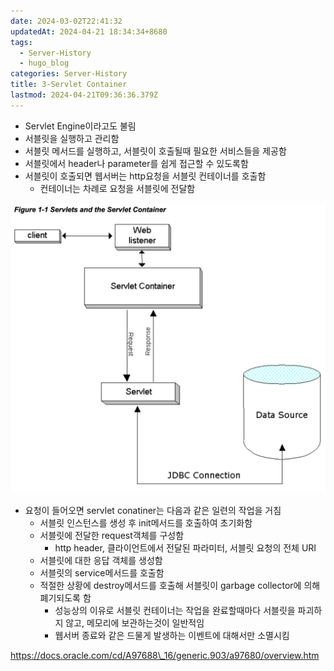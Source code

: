 ```yaml
---
date: 2024-03-02T22:41:32
updatedAt: 2024-04-21 18:34:34+8680
tags:
  - Server-History
  - hugo_blog
categories: Server-History
title: 3-Servlet Container
lastmod: 2024-04-21T09:36:36.379Z
---
```

* Servlet Engine이라고도 불림
* 서블릿을 실행하고 관리함
* 서블릿 메서드를 실행하고, 서블릿이 호출될때 필요한 서비스들을 제공함
* 서블릿에서 header나 parameter를 쉽게 접근할 수 있도록함
* 서블릿이 호출되면 웹서버는 http요청을 서블릿 컨테이너를 호출함
  * 컨테이너는 차례로 요청을 서블릿에 전달함

![center|600](/image/real-resource-image/Pasted%20image%2020231122230728.png)

* 요청이 들어오면 servlet conatiner는 다음과 같은 일련의 작업을 거침
  * 서블릿 인스턴스를 생성 후 init메서드를 호출하여 초기화함
  * 서블릿에 전달한 request객체를 구성함
    * http header, 클라이언트에서 전달된 파라미터, 서블릿 요청의 전체 URI
  * 서블릿에 대한 응답 객체를 생성함
  * 서블릿의 service메서드를 호출함
  * 적절한 상황에 destroy메서드를 호출해 서블릿이 garbage collector에 의해 폐기되도록 함
    * 성능상의 이유로 서블릿 컨테이너는 작업을 완료할때마다 서블릿을 파괴하지 않고, 메모리에 보관하는것이 일반적임
    * 웹서버 종료와 같은 드물게 발생하는 이벤트에 대해서만 소멸시킴

https://docs.oracle.com/cd/A97688\_16/generic.903/a97680/overview.htm
